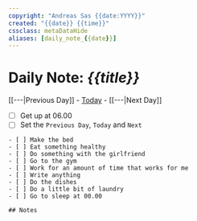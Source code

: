 ```yaml
---
copyright: "Andreas Sas {{date:YYYY}}"
created: "{{date}} {{time}}"
cssclass: metaDataHide
aliases: [daily_note_{{date}}]
---
```


# Daily Note: *{{title}}*
 [[---|Previous Day]] - [Today](obsidian://advanced-uri?vault=Documentation&daily=true) - [[---|Next Day]]

- [ ] Get up at 06.00
- [ ] Set the `Previous Day`,  `Today` and `Next `
```
- [ ] Make the bed
- [ ] Eat something healthy
- [ ] Do something with the girlfriend
- [ ] Go to the gym
- [ ] Work for an amount of time that works for me
- [ ] Write anything
- [ ] Do the dishes
- [ ] Do a little bit of laundry
- [ ] Go to sleep at 00.00

## Notes
